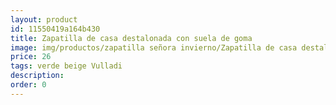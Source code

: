 ```yaml
---
layout: product
id: 11550419a164b430
title: Zapatilla de casa destalonada con suela de goma
image: img/productos/zapatilla señora invierno/Zapatilla de casa destalonada con suela de goma=26=verde beige Vulladi.webp
price: 26
tags: verde beige Vulladi
description: 
order: 0
---
```

